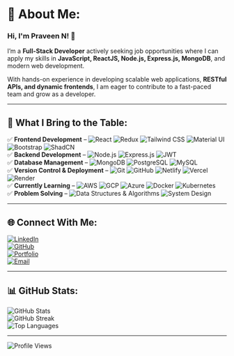 # 💫 About Me:

### Hi, I'm Praveen N! 👋  
I’m a **Full-Stack Developer** actively seeking job opportunities where I can apply my skills in **JavaScript, ReactJS, Node.js, Express.js, MongoDB**, and modern web development.  

With hands-on experience in developing scalable web applications, **RESTful APIs, and dynamic frontends**, I am eager to contribute to a fast-paced team and grow as a developer.  

---

## 🚀 What I Bring to the Table:

✅ **Frontend Development** – ![React](https://img.shields.io/badge/React-%2361DAFB.svg?style=for-the-badge&logo=react&logoColor=white) ![Redux](https://img.shields.io/badge/Redux-%23764ABC.svg?style=for-the-badge&logo=redux&logoColor=white) ![Tailwind CSS](https://img.shields.io/badge/TailwindCSS-%2306B6D4.svg?style=for-the-badge&logo=tailwindcss&logoColor=white) ![Material UI](https://img.shields.io/badge/MaterialUI-%230081CB.svg?style=for-the-badge&logo=mui&logoColor=white) ![Bootstrap](https://img.shields.io/badge/Bootstrap-%237952B3.svg?style=for-the-badge&logo=bootstrap&logoColor=white) ![ShadCN](https://img.shields.io/badge/ShadCN-%23F7DF1E.svg?style=for-the-badge&logo=shadcn&logoColor=black)  
✅ **Backend Development** – ![Node.js](https://img.shields.io/badge/Node.js-%23339933.svg?style=for-the-badge&logo=node.js&logoColor=white) ![Express.js](https://img.shields.io/badge/Express.js-%23000000.svg?style=for-the-badge&logo=express&logoColor=white) ![JWT](https://img.shields.io/badge/JWT-%23000000.svg?style=for-the-badge&logo=jsonwebtokens&logoColor=white)  
✅ **Database Management** – ![MongoDB](https://img.shields.io/badge/MongoDB-%2347A248.svg?style=for-the-badge&logo=mongodb&logoColor=white) ![PostgreSQL](https://img.shields.io/badge/PostgreSQL-%23336791.svg?style=for-the-badge&logo=postgresql&logoColor=white) ![MySQL](https://img.shields.io/badge/MySQL-%234479A1.svg?style=for-the-badge&logo=mysql&logoColor=white)  
✅ **Version Control & Deployment** – ![Git](https://img.shields.io/badge/Git-%23F05032.svg?style=for-the-badge&logo=git&logoColor=white) ![GitHub](https://img.shields.io/badge/GitHub-%23181717.svg?style=for-the-badge&logo=github&logoColor=white) ![Netlify](https://img.shields.io/badge/Netlify-%23000000.svg?style=for-the-badge&logo=netlify&logoColor=#00C7B7) ![Vercel](https://img.shields.io/badge/Vercel-%23000000.svg?style=for-the-badge&logo=vercel&logoColor=white) ![Render](https://img.shields.io/badge/Render-%234D4DFF.svg?style=for-the-badge&logo=render&logoColor=white)  
✅ **Currently Learning** – ![AWS](https://img.shields.io/badge/AWS-%23FF9900.svg?style=for-the-badge&logo=amazonaws&logoColor=white) ![GCP](https://img.shields.io/badge/GCP-%234285F4.svg?style=for-the-badge&logo=googlecloud&logoColor=white) ![Azure](https://img.shields.io/badge/Azure-%230072C6.svg?style=for-the-badge&logo=microsoftazure&logoColor=white) ![Docker](https://img.shields.io/badge/Docker-%230db7ed.svg?style=for-the-badge&logo=docker&logoColor=white) ![Kubernetes](https://img.shields.io/badge/Kubernetes-%23326CE5.svg?style=for-the-badge&logo=kubernetes&logoColor=white)  
✅ **Problem Solving** – ![Data Structures & Algorithms](https://img.shields.io/badge/DSA-%23FF5733.svg?style=for-the-badge) ![System Design](https://img.shields.io/badge/System%20Design-%23FFA500.svg?style=for-the-badge)  

---

## 🌐 Connect With Me:

[![LinkedIn](https://img.shields.io/badge/LinkedIn-%230077B5.svg?style=for-the-badge&logo=linkedin&logoColor=white)](https://www.linkedin.com/in/praveen-nagaraj-a8b956219/)  
[![GitHub](https://img.shields.io/badge/GitHub-%23181717.svg?style=for-the-badge&logo=github&logoColor=white)](https://github.com/PraveenNagaraj77)  
[![Portfolio](https://img.shields.io/badge/Portfolio-%231DA1F2.svg?style=for-the-badge&logo=web&logoColor=white)](https://portfolio-prav-een.netlify.app/)  
[![Email](https://img.shields.io/badge/Email-D14836?style=for-the-badge&logo=gmail&logoColor=white)](mailto:praveennagaraj76@gmail.com)  

---

## 📊 GitHub Stats:

![GitHub Stats](https://github-readme-stats.vercel.app/api?username=PraveenNagaraj77&theme=algolia&hide_border=false&include_all_commits=false&count_private=false)  
![GitHub Streak](https://github-readme-streak-stats.herokuapp.com/?user=PraveenNagaraj77&theme=algolia&hide_border=false)  
![Top Languages](https://github-readme-stats.vercel.app/api/top-langs/?username=PraveenNagaraj77&theme=algolia&hide_border=false&include_all_commits=false&count_private=false&layout=compact)  

---

![Profile Views](https://visitcount.itsvg.in/api?id=PraveenNagaraj77&icon=10&color=13)
